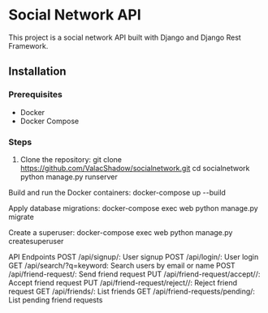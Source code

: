 # Social Network API

This project is a social network API built with Django and Django Rest Framework.

## Installation

### Prerequisites

- Docker
- Docker Compose

### Steps

1. Clone the repository:
   git clone https://github.com/ValacShadow/socialnetwork.git
   cd socialnetwork
   python manage.py runserver

Build and run the Docker containers:
docker-compose up --build

Apply database migrations:
docker-compose exec web python manage.py migrate

Create a superuser:
docker-compose exec web python manage.py createsuperuser

API Endpoints
POST /api/signup/: User signup
POST /api/login/: User login
GET /api/search/?q=keyword: Search users by email or name
POST /api/friend-request/: Send friend request
PUT /api/friend-request/accept/<id>/: Accept friend request
PUT /api/friend-request/reject/<id>/: Reject friend request
GET /api/friends/: List friends
GET /api/friend-requests/pending/: List pending friend requests
